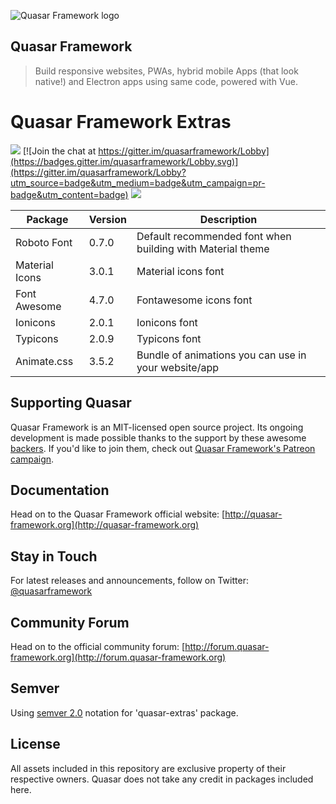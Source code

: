 ![Quasar Framework logo](https://cdn.rawgit.com/quasarframework/quasar-art/863c14bd/dist/svg/quasar-logo-full-inline.svg)

## Quasar Framework

> Build responsive websites, PWAs, hybrid mobile Apps (that look native!) and Electron apps using same code, powered with Vue.

# Quasar Framework Extras

<a href="https://badge.fury.io/js/quasar-extras" target="_blank"><img src="https://badge.fury.io/js/quasar-extras.svg"></a>
[![Join the chat at https://gitter.im/quasarframework/Lobby](https://badges.gitter.im/quasarframework/Lobby.svg)](https://gitter.im/quasarframework/Lobby?utm_source=badge&utm_medium=badge&utm_campaign=pr-badge&utm_content=badge)
<a href="http://forum.quasar-framework.org" target="_blank"><img src="https://img.shields.io/badge/community-forum-brightgreen.svg"></a>

| Package | Version | Description |
| --- | --- | --- |
| Roboto Font | 0.7.0 | Default recommended font when building with Material theme |
| Material Icons | 3.0.1 | Material icons font |
| Font Awesome | 4.7.0 | Fontawesome icons font |
| Ionicons | 2.0.1 | Ionicons font |
| Typicons | 2.0.9 | Typicons font |
| Animate.css | 3.5.2 | Bundle of animations you can use in your website/app |

## Supporting Quasar
Quasar Framework is an MIT-licensed open source project. Its ongoing development is made possible thanks to the support by these awesome [backers](https://github.com/rstoenescu/quasar-framework/blob/dev/backers.md). If you'd like to join them, check out [Quasar Framework's Patreon campaign](https://www.patreon.com/quasarframework).

## Documentation

Head on to the Quasar Framework official website: [http://quasar-framework.org](http://quasar-framework.org)

## Stay in Touch

For latest releases and announcements, follow on Twitter: [@quasarframework](https://twitter.com/quasarframework)

## Community Forum

Head on to the official community forum: [http://forum.quasar-framework.org](http://forum.quasar-framework.org)

## Semver
Using [semver 2.0](http://semver.org/) notation for 'quasar-extras' package.

## License

All assets included in this repository are exclusive property of their respective owners. Quasar does not take any credit in packages included here.
